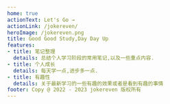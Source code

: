 ```yaml
---
home: true
actionText: Let's Go →
actionLink: /jokereven/
heroImage: /jokereven.png
title: Good Good Study,Day Day Up
features:
- title: 笔记整理
  details: 总结个人学习阶段的常用笔记,以及一些重点内容.
- title: 个人成长
  details: 每天学一点,进步多一点.
- title: 有趣性
  details: 关于最新学习的一些有趣的效果或者是看到有趣的事情
footer: Copy @ 2022 - 2023 jokereven 版权所有
---
```

